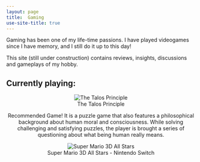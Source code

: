```yaml
---
layout: page
title:  Gaming
use-site-title: true
---
```


Gaming has been one of my life-time passions. I have played videogames since I have memory, and I still do it up to this day! 

This site (still under construction) contains reviews, insights, discussions and gameplays of my hobby.

## Currently playing: 

<div style="text-align: center">
<figure>
  <img src="https://upload.wikimedia.org/wikipedia/en/a/ac/The_Talos_Principle.jpg" alt="The Talos Principle"/>
  <figcaption>The Talos Principle</figcaption>
</figure>
  <p>
    Recommended Game! It is a puzzle game that also features a philosophical background about human moral and consciousness. While solving challenging and satisfying puzzles, the player is brought a series of questioning about what being human really means.
  </p>
 </div>
<p>
  </p>


<div style="text-align: center">
<figure>
  <img src="https://upload.wikimedia.org/wikipedia/en/thumb/0/01/Super_Mario_3D_All_Stars.jpg/220px-Super_Mario_3D_All_Stars.jpg" alt="Super Mario 3D All Stars"/>
  <figcaption>Super Mario 3D All Stars - Nintendo Switch</figcaption>
</figure>
 </div>
